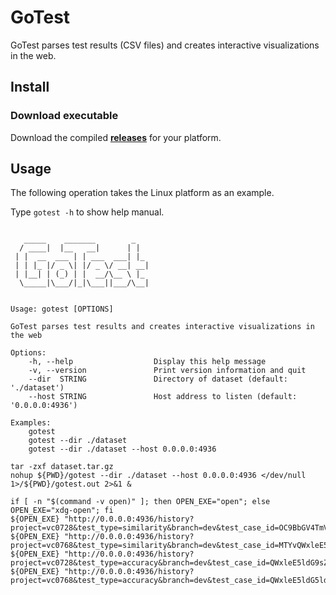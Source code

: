 # GoTest

GoTest parses test results (CSV files) and creates interactive visualizations in the web.

## Install

### Download executable

Download the compiled **[releases](https://github.com/duruyao/gotest/releases)** for your platform.

## Usage

The following operation takes the Linux platform as an example.

Type `gotest -h` to show help manual.

```text

   _____    _______        _
  / ____|  |__   __|      | |
 | |  __  ___ | | ___  ___| |_
 | | |_ |/ _ \| |/ _ \/ __| __|
 | |__| | (_) | |  __/\__ \ |_
  \_____|\___/|_|\___||___/\__|


Usage: gotest [OPTIONS]

GoTest parses test results and creates interactive visualizations in the web

Options:
    -h, --help                  Display this help message
    -v, --version               Print version information and quit
    --dir  STRING               Directory of dataset (default: './dataset')
    --host STRING               Host address to listen (default: '0.0.0.0:4936')

Examples:
    gotest
    gotest --dir ./dataset
    gotest --dir ./dataset --host 0.0.0.0:4936

```

```shell
tar -zxf dataset.tar.gz
nohup ${PWD}/gotest --dir ./dataset --host 0.0.0.0:4936 </dev/null 1>/${PWD}/gotest.out 2>&1 &

if [ -n "$(command -v open)" ]; then OPEN_EXE="open"; else OPEN_EXE="xdg-open"; fi
${OPEN_EXE} "http://0.0.0.0:4936/history?project=vc0728&test_type=similarity&branch=dev&test_case_id=OC9BbGV4TmV0&commit_short_sha=a25708c7"
${OPEN_EXE} "http://0.0.0.0:4936/history?project=vc0768&test_type=similarity&branch=dev&test_case_id=MTYvQWxleE5ldA==&commit_short_sha=c5dc5db1"
${OPEN_EXE} "http://0.0.0.0:4936/history?project=vc0728&test_type=accuracy&branch=dev&test_case_id=QWxleE5ldG9sZDhTdGF0aXN0aWNzU3RhdGlzdGljcw==&commit_short_sha=a25708c7"
${OPEN_EXE} "http://0.0.0.0:4936/history?project=vc0768&test_type=accuracy&branch=dev&test_case_id=QWxleE5ldG5ldzBPdXRsaWVyX1JlbW92ZU91dGxpZXJfUmVtb3ZlRXVjbGlkZWFu&commit_short_sha=c5dc5db1"

```
